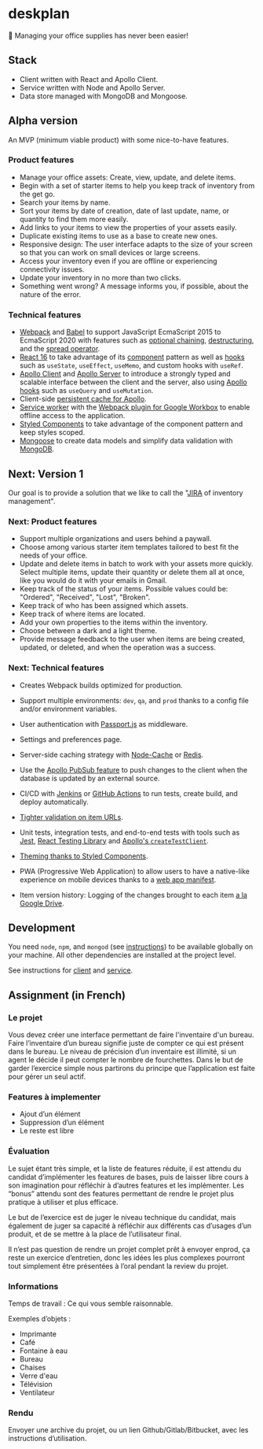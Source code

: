 # deskplan

📎 Managing your office supplies has never been easier!

## Stack

-   Client written with React and Apollo Client.
-   Service written with Node and Apollo Server.
-   Data store managed with MongoDB and Mongoose.

## Alpha version

An MVP (minimum viable product) with some nice-to-have features.

### Product features

-   Manage your office assets: Create, view, update, and delete items.
-   Begin with a set of starter items to help you keep track of inventory from the get go.
-   Search your items by name.
-   Sort your items by date of creation, date of last update, name, or quantity to find them more easily.
-   Add links to your items to view the properties of your assets easily.
-   Duplicate existing items to use as a base to create new ones.
-   Responsive design: The user interface adapts to the size of your screen so that you can work on small devices or large screens.
-   Access your inventory even if you are offline or experiencing connectivity issues.
-   Update your inventory in no more than two clicks.
-   Something went wrong? A message informs you, if possible, about the nature of the error.

### Technical features

-   [Webpack](https://webpack.js.org/) and [Babel](https://babeljs.io/) to support JavaScript EcmaScript 2015 to EcmaScript 2020 with features such as [optional chaining](https://developer.mozilla.org/en-US/docs/Web/JavaScript/Reference/Operators/Optional_chaining), [destructuring](https://developer.mozilla.org/en-US/docs/Web/JavaScript/Reference/Operators/Destructuring_assignment), and the [spread operator](https://developer.mozilla.org/en-US/docs/Web/JavaScript/Reference/Operators/Spread_syntax).
-   [React 16](https://reactjs.org/) to take advantage of its [component](https://medium.com/teamsubchannel/react-component-patterns-e7fb75be7bb0) pattern as well as [hooks](https://reactjs.org/docs/hooks-reference.html) such as `useState`, `useEffect`, `useMemo`, and custom hooks with `useRef`.
-   [Apollo Client](https://www.apollographql.com/docs/react/) and [Apollo Server](https://www.apollographql.com/docs/apollo-server/) to introduce a strongly typed and scalable interface between the client and the server, also using [Apollo hooks](https://www.apollographql.com/docs/react/api/react-hooks/) such as `useQuery` and `useMutation`.
-   Client-side [persistent cache for Apollo](https://github.com/apollographql/apollo-cache-persist).
-   [Service worker](https://developer.mozilla.org/en-US/docs/Web/API/Service_Worker_API) with the [Webpack plugin for Google Workbox](https://developers.google.com/web/tools/workbox/guides/generate-service-worker/webpack) to enable offline access to the application.
-   [Styled Components](https://styled-components.com/) to take advantage of the component pattern and keep styles scoped.
-   [Mongoose](https://mongoosejs.com/) to create data models and simplify data validation with [MongoDB](https://www.mongodb.com/).

## Next: Version 1

Our goal is to provide a solution that we like to call the "[JIRA](https://marketplace.atlassian.com/apps/1211849/assets-and-inventory-plugin-for-jira?hosting=server&tab=overview) of inventory management".

### Next: Product features

-   Support multiple organizations and users behind a paywall.
-   Choose among various starter item templates tailored to best fit the needs of your office.
-   Update and delete items in batch to work with your assets more quickly. Select multiple items, update their quantity or delete them all at once, like you would do it with your emails in Gmail.
-   Keep track of the status of your items. Possible values could be: "Ordered", "Received", "Lost", "Broken".
-   Keep track of who has been assigned which assets.
-   Keep track of where items are located.
-   Add your own properties to the items within the inventory.
-   Choose between a dark and a light theme.
-   Provide message feedback to the user when items are being created, updated, or deleted, and when the operation was a success.

### Next: Technical features

-   Creates Webpack builds optimized for production.
-   Support multiple environments: `dev`, `qa`, and `prod` thanks to a config file and/or environment variables.
-   User authentication with [Passport.js](http://www.passportjs.org/) as middleware.
-   Settings and preferences page.
-   Server-side caching strategy with [Node-Cache](https://www.npmjs.com/package/node-cache) or [Redis](https://redis.io/).
-   Use the [Apollo PubSub feature](https://www.apollographql.com/docs/apollo-server/data/subscriptions/) to push changes to the client when the database is updated by an external source.
-   CI/CD with [Jenkins](https://jenkins.io/) or [GitHub Actions](https://github.com/features/actions) to run tests, create build, and deploy automatically.
-   [Tighter validation on item URLs](https://www.npmjs.com/package/mongoose-type-url).
-   Unit tests, integration tests, and end-to-end tests with tools such as [Jest](https://jestjs.io/), [React Testing Library](https://github.com/testing-library/react-testing-library) and [Apollo's `createTestClient`](https://www.apollographql.com/docs/apollo-server/testing/testing/).
-   [Theming thanks to Styled Components](https://styled-components.com/docs/advanced#theming).
-   PWA (Progressive Web Application) to allow users to have a native-like experience on mobile devices thanks to a [web app manifest](https://developer.mozilla.org/en-US/docs/Web/Manifest).

-   Item version history: Logging of the changes brought to each item [a la Google Drive](https://support.google.com/drive/answer/2409045?co=GENIE.Platform%3DDesktop&hl=en).

## Development

You need `node`, `npm`, and `mongod` (see [instructions](https://docs.mongodb.com/manual/administration/install-community/)) to be available globally on your machine. All other dependencies are installed at the project level.

See instructions for [client](./client) and [service](./service).

## Assignment (in French)

### Le projet

Vous devez créer une interface permettant de faire l'inventaire d'un bureau.
Faire l’inventaire d’un bureau signifie juste de compter ce qui est présent dans le bureau.
Le niveau de précision d’un inventaire est illimité, si un agent le décide il peut compter le nombre de fourchettes.
Dans le but de garder l’exercice simple nous partirons du principe que l’application est faite pour gérer un seul actif.

### Features à implementer

-   Ajout d’un élément
-   Suppression d’un élément
-   Le reste est libre

### Évaluation

Le sujet étant très simple, et la liste de features réduite, il est attendu du candidat d’implémenter les features de bases, puis de laisser libre cours à son imagination pour réfléchir à d’autres features et les implémenter. Les “bonus” attendu sont des features permettant de rendre le projet plus pratique à utiliser et plus efficace.

Le but de l’exercice est de juger le niveau technique du candidat, mais également de juger sa capacité à réfléchir aux différents cas d’usages d’un produit, et de se mettre à la place de l’utilisateur final.

Il n’est pas question de rendre un projet complet prêt à envoyer enprod, ça reste un exercice d’entretien, donc les idées les plus complexes pourront tout simplement être présentées à l’oral pendant la review du projet.

### Informations

Temps de travail : Ce qui vous semble raisonnable.

Exemples d’objets :

-   Imprimante
-   Café
-   Fontaine à eau
-   Bureau
-   Chaises
-   Verre d'eau
-   Télévision
-   Ventilateur

### Rendu

Envoyer une archive du projet, ou un lien Github/Gitlab/Bitbucket, avec les
instructions d’utilisation.
